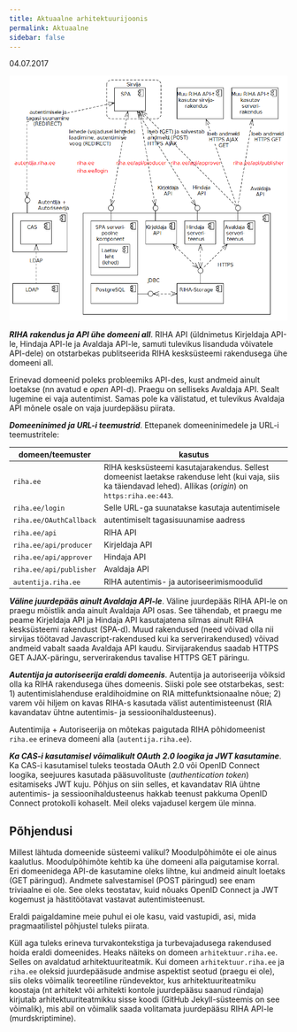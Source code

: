 ```yaml
---
title: Aktuaalne arhitektuurijoonis
permalink: Aktuaalne
sidebar: false
---
```


04.07.2017

<img src='img/KESKSYSTEEM-01.PNG' style='width: 700px;'>

***RIHA rakendus ja API ühe domeeni all***. RIHA API (üldnimetus Kirjeldaja API-le, Hindaja API-le ja Avaldaja API-le, samuti tulevikus lisanduda võivatele API-dele) on otstarbekas publitseerida RIHA kesksüsteemi rakendusega ühe domeeni all.

Erinevad domeenid poleks probleemiks API-des, kust andmeid ainult loetakse (nn avatud e _open_ API-d). Praegu on selliseks Avaldaja API. Sealt lugemine ei vaja autentimist. Samas pole ka välistatud, et tulevikus Avaldaja API mõnele osale on vaja juurdepääsu piirata.

***Domeeninimed ja URL-i teemustrid***. Ettepanek domeeninimedele ja URL-i teemustritele:

|  domeen/teemuster  | kasutus       |
|-----------|-------------|
| `riha.ee` | RIHA kesksüsteemi kasutajarakendus. Sellest domeenist laetakse rakenduse leht (kui vaja, siis ka täiendavad lehed). Allikas (_origin_) on `https:riha.ee:443`. |
| `riha.ee/login` | Selle URL-ga suunatakse kasutaja autentimisele |
| `riha.ee/OAuthCallback` | autentimiselt tagasisuunamise aadress |
| `riha.ee/api` | RIHA API |
| `riha.ee/api/producer` | Kirjeldaja API |
| `riha.ee/api/approver` | Hindaja API |
| `riha.ee/api/publisher` | Avaldaja API |
| `autentija.riha.ee` | RIHA autentimis- ja autoriseerimismoodulid |

***Väline juurdepääs ainult Avaldaja API-le***. Väline juurdepääs RIHA API-le on praegu mõistlik anda ainult Avaldaja API osas. See tähendab, et praegu me peame Kirjeldaja API ja Hindaja API kasutajatena silmas ainult RIHA kesksüsteemi rakendust (SPA-d). Muud rakendused (need võivad olla nii sirvijas töötavad Javascript-rakendused kui ka serverirakendused) võivad andmeid vabalt saada Avaldaja API kaudu. Sirvijarakendus saadab HTTPS GET AJAX-päringu, serverirakendus tavalise HTTPS GET päringu.

***Autentija ja autoriseerija eraldi domeenis***. Autentija ja autoriseerija võiksid  olla ka RIHA rakendusega ühes domeenis. Siiski pole see otstarbekas, sest: 1) autentimislahenduse eraldihoidmine on RIA mittefunktsionaalne nõue; 2) varem või hiljem on kavas RIHA-s kasutada välist autentimisteenust (RIA kavandatav ühtne autentimis- ja sessioonihaldusteenus).

Autentimija + Autoriseerija on mõtekas paigutada RIHA põhidomeenist `riha.ee` erineva domeeni alla (`autentija.riha.ee`).

***Ka CAS-i kasutamisel võimalikult OAuth 2.0 loogika ja JWT kasutamine***. Ka CAS-i kasutamisel tuleks teostada OAuth 2.0 või OpenID Connect loogika, seejuures kasutada pääsuvolituste (_authentication token_) esitamiseks JWT kuju. Põhjus on siin selles, et kavandatav RIA ühtne autentimis- ja sessioonihaldusteenus hakkab teenust pakkuma OpenID Connect protokolli kohaselt. Meil oleks vajadusel kergem üle minna.

## Põhjendusi

Millest lähtuda domeenide süsteemi valikul? Moodulpõhimõte ei ole ainus kaalutlus. Moodulpõhimõte kehtib ka ühe domeeni alla paigutamise korral. Eri domeenidega API-de kasutamine oleks lihtne, kui andmeid ainult loetaks (GET päringud). Andmete salvestamisel (POST päringud) see enam triviaalne ei ole. See oleks teostatav, kuid nõuaks OpenID Connect ja JWT kogemust ja hästitöötavat vastavat autentimisteenust.

Eraldi paigaldamine meie puhul ei ole kasu, vaid vastupidi, asi, mida pragmaatilistel põhjustel tuleks piirata.

Küll aga tuleks erineva turvakontekstiga ja turbevajadusega rakendused hoida eraldi domeenides. Heaks näiteks on domeen `arhitektuur.riha.ee`. Selles on avaldatud arhitektuuriteatmik. Kui domeen `arhitektuur.riha.ee` ja `riha.ee` oleksid juurdepääsude andmise aspektist seotud (praegu ei ole), siis oleks võimalik teoreetiline ründevektor, kus arhitektuuriteatmiku koostaja (nt arhitekt või arhitekti kontole juurdepääsu saanud ründaja) kirjutab arhitektuuriteatmikku sisse koodi (GitHub Jekyll-süsteemis on see võimalik), mis abil on võimalik saada volitamata juurdepääsu RIHA API-le (murdskriptimine).